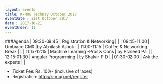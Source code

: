 ```yaml
---
layout: events
title: K-MUG TechDay October 2017
eventDate : 21st October 2017
date : 2017-10-21
eventOrder: 11
---
```


###Agenda
| 09:30-09:45 | Registration & Networking     |                   |
| 09:45-11:00 | Umbraco CMS                   |by Abhilash Ashok  |
| 11:00-11:15 | Coffee & Networking Break     |                   |
| 11:15-12:15 | Machine Learning -Pros & Cons | by Praseed Pai    |
| 12:15-01:30 | Angular Programming           | by Shalvin P D    |
| 01:30-02:00 | Ask the experts               |                   |

- Ticket Fee: Rs. 100/- (inclusive of taxes)
- Registration: http://k-mug.net/register
